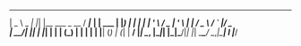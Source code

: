 ____        _   _                    ____          _      
|  _ \ _   _| |_| |__   ___  _ __    / ___|___   __| | ___ 
| |_) | | | | __| '_ \ / _ \| '_ \  | |   / _ \ / _` |/ _ \
|  __/| |_| | |_| | | | (_) | | | | | |__| (_) | (_| |  __/
|_|    \__, |\__|_| |_|\___/|_| |_|  \____\___/ \__,_|\___|
l       |___/    
